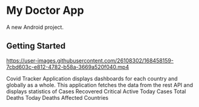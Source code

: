 # My Doctor App

A new Android project.

## Getting Started


https://user-images.githubusercontent.com/26108302/168458159-7cbd603c-e812-4782-b58a-3669a520f040.mp4

Covid Tracker Application displays dashboards for each country and globally as a whole. This application fetches the data from the rest API and displays statistics of
Cases
Recovered
Critical
Active
Today Cases
Total Deaths
Today Deaths
Affected Countries
